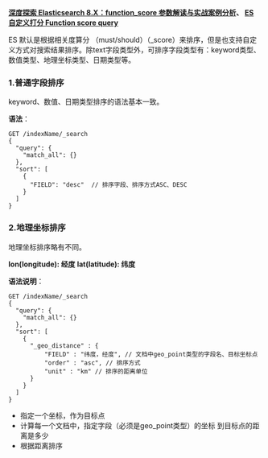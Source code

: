 **[深度探索 Elasticsearch 8.X：function_score 参数解读与实战案例分析](https://zhuanlan.zhihu.com/p/646115404)、 [ES 自定义打分 Function score query](https://segmentfault.com/a/1190000037700644)**

ES 默认是根据相关度算分 （must/should）（_score）来排序，但是也支持自定义方式对搜索结果排序。除text字段类型外，可排序字段类型有：keyword类型、数值类型、地理坐标类型、日期类型等。

### 1.普通字段排序

keyword、数值、日期类型排序的语法基本一致。

**语法**：

```http
GET /indexName/_search
{
  "query": {
    "match_all": {}
  },
  "sort": [
    {
      "FIELD": "desc"  // 排序字段、排序方式ASC、DESC
    }
  ]
}
```

### 2.地理坐标排序

地理坐标排序略有不同。

**lon(longitude): 经度**
**lat(latitude): 纬度**

**语法说明**：

```http
GET /indexName/_search
{
  "query": {
    "match_all": {}
  },
  "sort": [
    {
      "_geo_distance" : {
          "FIELD" : "纬度，经度", // 文档中geo_point类型的字段名、目标坐标点
          "order" : "asc", // 排序方式
          "unit" : "km" // 排序的距离单位
      }
    }
  ]
}
```

- 指定一个坐标，作为目标点
- 计算每一个文档中，指定字段（必须是geo_point类型）的坐标 到目标点的距离是多少
- 根据距离排序
